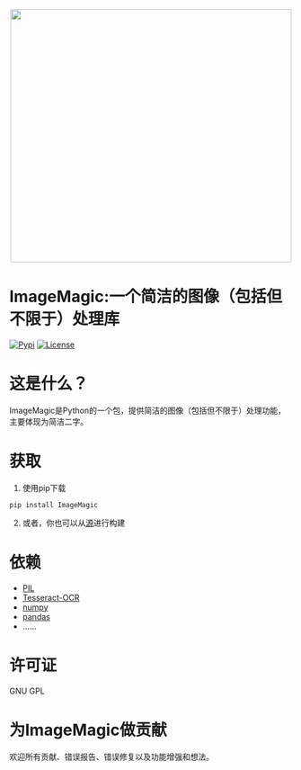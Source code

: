 <div align="center">
  <img src="https://i.328888.xyz/2023/05/04/iPlOg8.png" width="500" height="450"><br>
</div>

# ImageMagic:一个简洁的图像（包括但不限于）处理库
[![Pypi](https://img.shields.io/badge/pypi-0.1.3-blue)]()
[![License](https://img.shields.io/badge/license-MIT-yellow)]()
[![]()]()

# 这是什么？
ImageMagic是Python的一个包，提供简洁的图像（包括但不限于）处理功能，主要体现为简洁二字。

# 获取
1. 使用pip下载
```
pip install ImageMagic
```

2. 或者，你也可以从[源](https://github.com/asxez/ImageMagic)进行构建

# 依赖
  - [PIL](https://github.com/python-pillow/Pillow)
  - [Tesseract-OCR](https://tesseract-ocr.github.io/tessdoc/Installation.html)
  - [numpy](https://github.com/numpy/numpy)
  - [pandas](https://github.com/pandas-dev/pandas)
  - ……

# 许可证
GNU GPL

# 为ImageMagic做贡献
欢迎所有贡献、错误报告、错误修复以及功能增强和想法。

